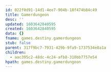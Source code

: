 ```yaml
---
id: 022f0d91-14d1-4ee7-904b-18f474b84c49
title: Gamerdungeon
desc: ''
updated: 1603642840595
created: 1603642840595
data: {}
fname: games.destiny.gamerdungeon
stub: false
parent: 317f9bc7-7931-429b-9fa9-1737534e8a1a
children:
  - aac395c2-48dc-4c24-afb8-310bb7757e54
hpath: games.destiny.gamerdungeon
---
```


